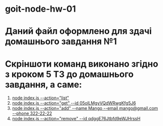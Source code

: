# goit-node-hw-01

# Даний файл оформлено для здачі домашнього завдання №1
# Скріншоти команд виконано згідно з кроком 5 ТЗ до домашнього завдання, а саме:

1. [node index.js --action="list"](https://monosnap.com/file/NK4BF6djzPcMSkscKOn0iVip4Frr0v)
2. [node index.js --action="get" --id 05olLMgyVQdWRwgKfg5J6](https://monosnap.com/file/ZD96VtqjT9bxkhMnN8P1QykO1sQ13P)
3. [node index.js --action="add" --name Mango --email mango@gmail.com --phone 322-22-22](https://monosnap.com/file/duIAI7jEcGTYqBdtxAZeUyVjpxx61W)
4. [node index.js --action="remove" --id qdggE76Jtbfd9eWJHrssH](https://monosnap.com/file/CVlRf8Fp9glcYvDh7OqbXaAfeF2WO6)
